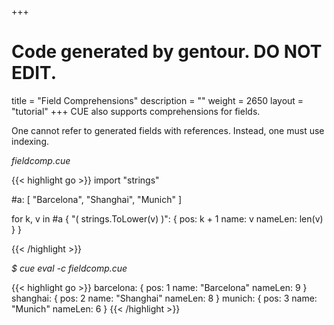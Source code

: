+++
# Code generated by gentour. DO NOT EDIT.
title = "Field Comprehensions"
description = ""
weight = 2650
layout = "tutorial"
+++
CUE also supports comprehensions for fields.

One cannot refer to generated fields with references.
Instead, one must use indexing.


<a id="td-block-padding" class="td-offset-anchor"></a>
<section class="row td-box td-box--white td-box--gradient td-box--height-auto">
<div class="col-lg-6 mr-0">
<i>fieldcomp.cue</i>
<p>
{{< highlight go >}}
import "strings"

#a: [ "Barcelona", "Shanghai", "Munich" ]

for k, v in #a {
    "\( strings.ToLower(v) )": {
        pos:     k + 1
        name:    v
        nameLen: len(v)
    }
}

{{< /highlight >}}
<br>
</div>

<div class="col-lg-6 ml-0"><i>$ cue eval -c fieldcomp.cue</i>
<p>
{{< highlight go >}}
barcelona: {
    pos:     1
    name:    "Barcelona"
    nameLen: 9
}
shanghai: {
    pos:     2
    name:    "Shanghai"
    nameLen: 8
}
munich: {
    pos:     3
    name:    "Munich"
    nameLen: 6
}
{{< /highlight >}}
</div>
</section>